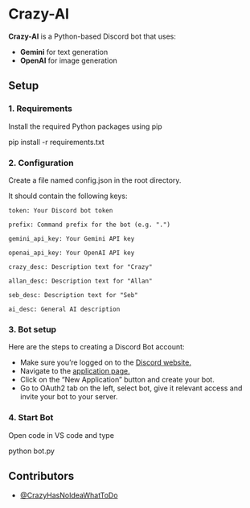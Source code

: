 # Crazy-AI

**Crazy-AI** is a Python-based Discord bot that uses:  
- **Gemini** for text generation  
- **OpenAI** for image generation

## Setup

### 1. Requirements

Install the required Python packages using pip

pip install -r requirements.txt

### 2. Configuration

Create a file named config.json in the root directory.

It should contain the following keys:

    token: Your Discord bot token

    prefix: Command prefix for the bot (e.g. ".")

    gemini_api_key: Your Gemini API key

    openai_api_key: Your OpenAI API key

    crazy_desc: Description text for "Crazy"

    allan_desc: Description text for "Allan"

    seb_desc: Description text for "Seb"

    ai_desc: General AI description

### 3. Bot setup

Here are the steps to creating a Discord Bot account:
- Make sure you’re logged on to the [Discord website.](https://discord.com/) 
- Navigate to the [application page.](https://discord.com/developers/applications)
- Click on the “New Application” button and create your bot.
- Go to OAuth2 tab on the left, select bot, give it relevant access and invite your bot to your server.

### 4. Start Bot

Open code in VS code and type

python bot.py

## Contributors

- [@CrazyHasNoIdeaWhatToDo]([https://github.com/your-username](https://github.com/CrazyHasNoIdeaWhatToDo))

<!-- omit in toc -->
